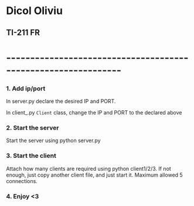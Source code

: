 # Dicol Oliviu
## TI-211 FR
# --------------------------------------------------------------
### 1. Add ip/port
In server.py declare the desired IP and PORT.

In client_.py `Client` class, change the IP and PORT to the declared above

### 2. Start the server
Start the server using python server.py

### 3. Start the client
Attach how many clients are required using python client1/2/3. 
If not enough, just copy another client file, and just start it.
Maximum allowed 5 connections.

### 4. Enjoy <3